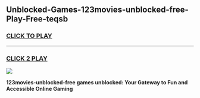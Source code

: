 
## Unblocked-Games-123movies-unblocked-free-Play-Free-teqsb
<h3>
<a href="https://premium76.site?title=123movies-unblocked-free&ref=21A">CLICK TO PLAY</a></h3>
<hr>

<h3>
<a href="https://premium76.site?title=123movies-unblocked-free&ref=21A">CLICK 2 PLAY</a>
  
</h3>

<a href="https://premium76.site?title=123movies-unblocked-free&ref=21A"><img src="https://clearcache.store/games.png"></a>


**123movies-unblocked-free games unblocked: Your Gateway to Fun and Accessible Online Gaming**
